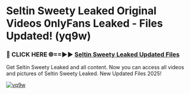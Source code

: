# Seltin Sweety Leaked Original Videos 0nlyFans Leaked - Files Updated! (yq9w)

<h3>🔴 CLICK HERE 🌐==►► <a href="https://tinyurl.com/ms9xzufz" rel="nofollow">Seltin Sweety Leaked Updated Files</a></h3>

Get Seltin Sweety Leaked and all content. Now you can access all videos and pictures of Seltin Sweety Leaked. New Updated Files 2025!

[![yq9w](https://i.imgur.com/ppqm5kG.gif)](https://tinyurl.com/ms9xzufz)
